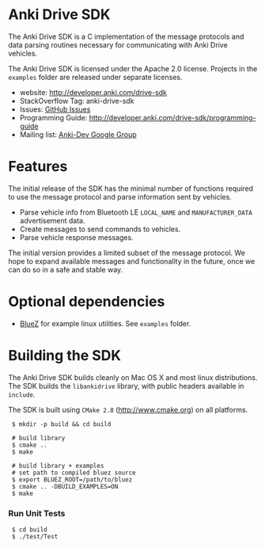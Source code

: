 Anki Drive SDK
==============

The Anki Drive SDK is a C implementation of the message protocols and data parsing routines necessary for communicating with Anki Drive vehicles. 

The Anki Drive SDK is licensed under the Apache 2.0 license. Projects in the `examples` folder are released under separate licenses.

- website: http://developer.anki.com/drive-sdk
- StackOverflow Tag: anki-drive-sdk
- Issues: [GitHub Issues](https://github.com/anki/drive-sdk/issues)
- Programming Guide: http://developer.anki.com/drive-sdk/programming-guide
- Mailing list: [Anki-Dev Google Group](https://groups.google.com/a/anki.com/forum/#!forum/anki-dev)

[bluez]: http://www.bluez.org/

Features
========

The initial release of the SDK has the minimal number of functions required to use the message protocol and parse information sent by vehicles.

* Parse vehicle info from Bluetooth LE `LOCAL_NAME` and `MANUFACTURER_DATA` advertisement data.
* Create messages to send commands to vehicles.
* Parse vehicle response messages.

The initial version provides a limited subset of the message protocol.
We hope to expand available messages and functionality in the future, once we can do so in a safe and stable way.

Optional dependencies
=====================

* [BlueZ][bluez] for example linux utilities. See `examples` folder.

Building the SDK
================

The Anki Drive SDK builds cleanly on Mac OS X and most linux distributions.
The SDK builds the `libankidrive` library, with public headers available in `include`.

The SDK is built using `CMake 2.8` (<http://www.cmake.org>) on all platforms.

     $ mkdir -p build && cd build

     # build library
     $ cmake ..
     $ make

     # build library + examples
     # set path to compiled bluez source
     $ export BLUEZ_ROOT=/path/to/bluez
     $ cmake .. -DBUILD_EXAMPLES=ON
     $ make



### Run Unit Tests

     $ cd build
     $ ./test/Test


